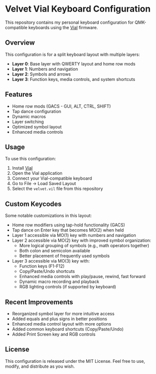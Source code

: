 # Velvet Vial Keyboard Configuration

This repository contains my personal keyboard configuration for QMK-compatible keyboards using the [Vial](https://get.vial.today/) firmware.

## Overview

This configuration is for a split keyboard layout with multiple layers:
- **Layer 0**: Base layer with QWERTY layout and home row mods
- **Layer 1**: Numbers and navigation
- **Layer 2**: Symbols and arrows
- **Layer 3**: Function keys, media controls, and system shortcuts

## Features

- Home row mods (GACS - GUI, ALT, CTRL, SHIFT)
- Tap dance configuration
- Dynamic macros
- Layer switching
- Optimized symbol layout
- Enhanced media controls

## Usage

To use this configuration:

1. Install [Vial](https://get.vial.today/)
2. Open the Vial application
3. Connect your Vial-compatible keyboard
4. Go to File → Load Saved Layout
5. Select the `velvet.vil` file from this repository

## Custom Keycodes

Some notable customizations in this layout:

- Home row modifiers using tap-hold functionality (GACS)
- Tap dance on Enter key that becomes MO(2) when held
- Layer 1 accessible via MO(1) key with numbers and navigation
- Layer 2 accessible via MO(2) key with improved symbol organization:
  - More logical grouping of symbols (e.g., math operators together)
  - Both colon and semicolon available
  - Better placement of frequently used symbols
- Layer 3 accessible via MO(3) key with:
  - Function keys (F1-F12)
  - Copy/Paste/Undo shortcuts
  - Enhanced media controls with play/pause, rewind, fast forward
  - Dynamic macro recording and playback
  - RGB lighting controls (if supported by keyboard)

## Recent Improvements

- Reorganized symbol layer for more intuitive access
- Added equals and plus signs in better positions
- Enhanced media control layout with more options
- Added common keyboard shortcuts (Copy/Paste/Undo)
- Added Print Screen key and RGB controls

## License

This configuration is released under the MIT License. Feel free to use, modify, and distribute as you wish.